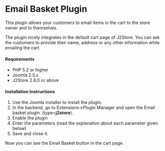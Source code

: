 # Email Basket Plugin

This plugin allows your customers to email items in the cart to the store owner and to themselves.

The plugin nicely integrates in the default cart page of J2Store. You can ask the customers to provide their name, address or any other information while emailing the cart.

#### Requirements
* PHP 5.2 or higher
* Joomla 2.5.x
* J2Store 2.8.0 or above

#### Installation Instructions
1. Use the Joomla installer to install the plugin.
2. In the backend, go to Extensions->Plugin Manager and open the Email basket
plugin. (type=**j2store**).
3. Enable the plugin
4. Enter the parameters (read the explanation about each parameter given below)
5. Save and close it.

Now you can see the Email Basket button in the cart page.


















